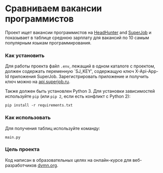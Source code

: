 # Сравниваем вакансии программистов

Проект ищет вакансии программистов на [HeadHunter](https://hh.ru/) and [SuperJob](https://www.superjob.ru/) и показывает в таблице среднюю зарплату для вакансий по 10 самым популярным языкам программирования.

### Как установить

Для работы проекта файл `.env`, лежащий в одном каталоге с проектом, должен содержать переменную `SJ_KEY', содержащую ключ X-Api-App-Id приложения SuperJob. Зарегистрировать приложение и получить ключ можно на [api.superjob.ru](https://api.superjob.ru/info/).

Также должен быть установлен Python 3. Для установки зависимостей используйте `pip` (или `pip 2`, если есть конфликт с Python 2):
```
pip install -r requirements.txt
```

### Как использовать

Для получения таблиц используйте команду:
```
main.py
```

### Цель проекта

Код написан в образовательных целях на онлайн-курсе для веб-разработчиков [dvmn.org](https://dvmn.org/).